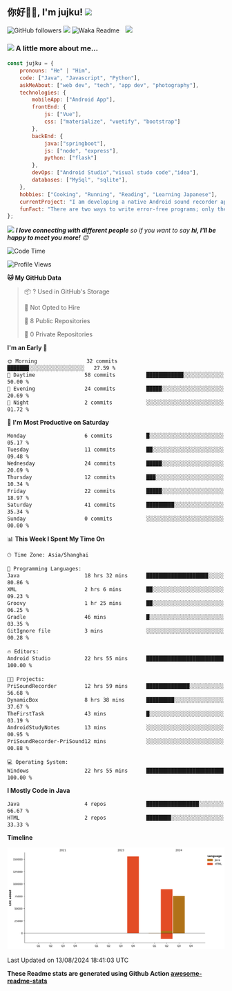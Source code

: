 <h2>你好🙏🏻, I'm jujku! <img src="https://media.giphy.com/media/12oufCB0MyZ1Go/giphy.gif" width="50"></h2>
<img align='right' src="https://media.giphy.com/media/M9gbBd9nbDrOTu1Mqx/giphy.gif" width="230">

![GitHub followers](https://img.shields.io/github/followers/jujku?label=Follow&style=social)
![](https://visitor-badge.glitch.me/badge?page_id=anmol098.anmol098)
![Waka Readme](https://github.com/anmol098/anmol098/workflows/Waka%20Readme/badge.svg)

### <img src="https://media.giphy.com/media/VgCDAzcKvsR6OM0uWg/giphy.gif" width="50"> A little more about me...  

```javascript
const jujku = {
    pronouns: "He" | "Him",
    code: ["Java", "Javascript", "Python"],
    askMeAbout: ["web dev", "tech", "app dev", "photography"],
    technologies: {
        mobileApp: ["Android App"],
        frontEnd: {
            js: ["Vue"],
            css: ["materialize", "vuetify", "bootstrap"]
        },
        backEnd: {
            java:["springboot"],
            js: ["node", "express"],
            python: ["flask"]
        },
        devOps: ["Android Studio","visual studo code","idea"],
        databases: ["MySql", "sqlite"],
    },
    hobbies: ["Cooking", "Running", "Reading", "Learning Japanese"],
    currentProject: "I am developing a native Android sound recorder application.",
    funFact: "There are two ways to write error-free programs; only the third one works"
};
```

<img src="https://media.giphy.com/media/LnQjpWaON8nhr21vNW/giphy.gif" width="60"> <em><b>I love connecting with different people</b> so if you want to say <b>hi, I'll be happy to meet you more!</b> 😊</em>


<!--START_SECTION:waka-->
![Code Time](http://img.shields.io/badge/Code%20Time-73%20hrs%2015%20mins-blue)

![Profile Views](http://img.shields.io/badge/Profile%20Views-89-blue)

**🐱 My GitHub Data** 

> 📦 ? Used in GitHub's Storage 
 > 
> 🚫 Not Opted to Hire
 > 
> 📜 8 Public Repositories 
 > 
> 🔑 0 Private Repositories 
 > 
**I'm an Early 🐤** 

```text
🌞 Morning                32 commits          ███████░░░░░░░░░░░░░░░░░░   27.59 % 
🌆 Daytime                58 commits          ████████████░░░░░░░░░░░░░   50.00 % 
🌃 Evening                24 commits          █████░░░░░░░░░░░░░░░░░░░░   20.69 % 
🌙 Night                  2 commits           ░░░░░░░░░░░░░░░░░░░░░░░░░   01.72 % 
```
📅 **I'm Most Productive on Saturday** 

```text
Monday                   6 commits           █░░░░░░░░░░░░░░░░░░░░░░░░   05.17 % 
Tuesday                  11 commits          ██░░░░░░░░░░░░░░░░░░░░░░░   09.48 % 
Wednesday                24 commits          █████░░░░░░░░░░░░░░░░░░░░   20.69 % 
Thursday                 12 commits          ███░░░░░░░░░░░░░░░░░░░░░░   10.34 % 
Friday                   22 commits          █████░░░░░░░░░░░░░░░░░░░░   18.97 % 
Saturday                 41 commits          █████████░░░░░░░░░░░░░░░░   35.34 % 
Sunday                   0 commits           ░░░░░░░░░░░░░░░░░░░░░░░░░   00.00 % 
```


📊 **This Week I Spent My Time On** 

```text
🕑︎ Time Zone: Asia/Shanghai

💬 Programming Languages: 
Java                     18 hrs 32 mins      ████████████████████░░░░░   80.86 % 
XML                      2 hrs 6 mins        ██░░░░░░░░░░░░░░░░░░░░░░░   09.23 % 
Groovy                   1 hr 25 mins        ██░░░░░░░░░░░░░░░░░░░░░░░   06.25 % 
Gradle                   46 mins             █░░░░░░░░░░░░░░░░░░░░░░░░   03.35 % 
GitIgnore file           3 mins              ░░░░░░░░░░░░░░░░░░░░░░░░░   00.28 % 

🔥 Editors: 
Android Studio           22 hrs 55 mins      █████████████████████████   100.00 % 

🐱‍💻 Projects: 
PriSoundRecorder         12 hrs 59 mins      ██████████████░░░░░░░░░░░   56.68 % 
DynamicBox               8 hrs 38 mins       █████████░░░░░░░░░░░░░░░░   37.67 % 
TheFirstTask             43 mins             █░░░░░░░░░░░░░░░░░░░░░░░░   03.19 % 
AndroidStudyNotes        13 mins             ░░░░░░░░░░░░░░░░░░░░░░░░░   00.95 % 
PriSoundRecorder-PriSound12 mins             ░░░░░░░░░░░░░░░░░░░░░░░░░   00.88 % 

💻 Operating System: 
Windows                  22 hrs 55 mins      █████████████████████████   100.00 % 
```

**I Mostly Code in Java** 

```text
Java                     4 repos             █████████████████░░░░░░░░   66.67 % 
HTML                     2 repos             ████████░░░░░░░░░░░░░░░░░   33.33 % 
```



**Timeline**

![Lines of Code chart](https://raw.githubusercontent.com/jujku/jujku/main/assets/bar_graph.png)


 Last Updated on 13/08/2024 18:41:03 UTC
<!--END_SECTION:waka-->

**These Readme stats are generated using Github Action [awesome-readme-stats](https://github.com/anmol098/waka-readme-stats)**
